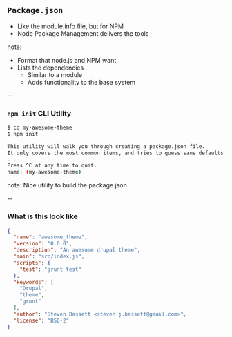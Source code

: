 ## `Package.json` ###

- Like the module.info file, but for NPM
- Node Package Management delivers the tools

note:

- Format that node.js and NPM want
- Lists the dependencies
  - Similar to a module
  - Adds functionality to the base system

--

### `npm init` CLI Utility

```sh
$ cd my-awesome-theme
$ npm init

This utility will walk you through creating a package.json file.
It only covers the most common items, and tries to guess sane defaults.
...
Press ^C at any time to quit.
name: (my-awesome-theme)
```

note:
Nice utility to build the package.json

--

### What is this look like
```json
{
  "name": "awesome_theme",
  "version": "0.0.0",
  "description": "An awesome drupal theme",
  "main": "src/index.js",
  "scripts": {
    "test": "grunt test"
  },
  "keywords": [
    "Drupal",
    "theme",
    "grunt"
  ],
  "author": "Steven Bassett <steven.j.bassett@gmail.com>",
  "license": "BSD-2"
}
```
